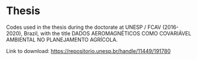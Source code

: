
# Thesis

<!-- badges: start -->
<!-- badges: end -->

Codes used in the thesis during the doctorate at UNESP / FCAV (2016-2020), Brazil, with the title DADOS AEROMAGNÉTICOS COMO COVARIÁVEL AMBIENTAL NO PLANEJAMENTO AGRÍCOLA.

Link to download: https://repositorio.unesp.br/handle/11449/191780

